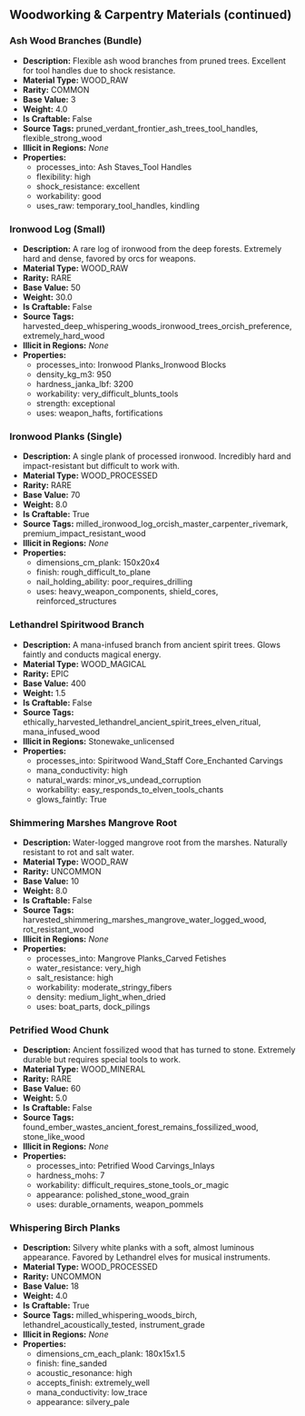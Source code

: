 ## Woodworking & Carpentry Materials (continued)

### Ash Wood Branches (Bundle)
- **Description:** Flexible ash wood branches from pruned trees. Excellent for tool handles due to shock resistance.
- **Material Type:** WOOD_RAW
- **Rarity:** COMMON
- **Base Value:** 3
- **Weight:** 4.0
- **Is Craftable:** False
- **Source Tags:** pruned_verdant_frontier_ash_trees_tool_handles, flexible_strong_wood
- **Illicit in Regions:** *None*
- **Properties:**
  - processes_into: Ash Staves_Tool Handles
  - flexibility: high
  - shock_resistance: excellent
  - workability: good
  - uses_raw: temporary_tool_handles, kindling

### Ironwood Log (Small)
- **Description:** A rare log of ironwood from the deep forests. Extremely hard and dense, favored by orcs for weapons.
- **Material Type:** WOOD_RAW
- **Rarity:** RARE
- **Base Value:** 50
- **Weight:** 30.0
- **Is Craftable:** False
- **Source Tags:** harvested_deep_whispering_woods_ironwood_trees_orcish_preference, extremely_hard_wood
- **Illicit in Regions:** *None*
- **Properties:**
  - processes_into: Ironwood Planks_Ironwood Blocks
  - density_kg_m3: 950
  - hardness_janka_lbf: 3200
  - workability: very_difficult_blunts_tools
  - strength: exceptional
  - uses: weapon_hafts, fortifications

### Ironwood Planks (Single)
- **Description:** A single plank of processed ironwood. Incredibly hard and impact-resistant but difficult to work with.
- **Material Type:** WOOD_PROCESSED
- **Rarity:** RARE
- **Base Value:** 70
- **Weight:** 8.0
- **Is Craftable:** True
- **Source Tags:** milled_ironwood_log_orcish_master_carpenter_rivemark, premium_impact_resistant_wood
- **Illicit in Regions:** *None*
- **Properties:**
  - dimensions_cm_plank: 150x20x4
  - finish: rough_difficult_to_plane
  - nail_holding_ability: poor_requires_drilling
  - uses: heavy_weapon_components, shield_cores, reinforced_structures

### Lethandrel Spiritwood Branch
- **Description:** A mana-infused branch from ancient spirit trees. Glows faintly and conducts magical energy.
- **Material Type:** WOOD_MAGICAL
- **Rarity:** EPIC
- **Base Value:** 400
- **Weight:** 1.5
- **Is Craftable:** False
- **Source Tags:** ethically_harvested_lethandrel_ancient_spirit_trees_elven_ritual, mana_infused_wood
- **Illicit in Regions:** Stonewake_unlicensed
- **Properties:**
  - processes_into: Spiritwood Wand_Staff Core_Enchanted Carvings
  - mana_conductivity: high
  - natural_wards: minor_vs_undead_corruption
  - workability: easy_responds_to_elven_tools_chants
  - glows_faintly: True

### Shimmering Marshes Mangrove Root
- **Description:** Water-logged mangrove root from the marshes. Naturally resistant to rot and salt water.
- **Material Type:** WOOD_RAW
- **Rarity:** UNCOMMON
- **Base Value:** 10
- **Weight:** 8.0
- **Is Craftable:** False
- **Source Tags:** harvested_shimmering_marshes_mangrove_water_logged_wood, rot_resistant_wood
- **Illicit in Regions:** *None*
- **Properties:**
  - processes_into: Mangrove Planks_Carved Fetishes
  - water_resistance: very_high
  - salt_resistance: high
  - workability: moderate_stringy_fibers
  - density: medium_light_when_dried
  - uses: boat_parts, dock_pilings

### Petrified Wood Chunk
- **Description:** Ancient fossilized wood that has turned to stone. Extremely durable but requires special tools to work.
- **Material Type:** WOOD_MINERAL
- **Rarity:** RARE
- **Base Value:** 60
- **Weight:** 5.0
- **Is Craftable:** False
- **Source Tags:** found_ember_wastes_ancient_forest_remains_fossilized_wood, stone_like_wood
- **Illicit in Regions:** *None*
- **Properties:**
  - processes_into: Petrified Wood Carvings_Inlays
  - hardness_mohs: 7
  - workability: difficult_requires_stone_tools_or_magic
  - appearance: polished_stone_wood_grain
  - uses: durable_ornaments, weapon_pommels

### Whispering Birch Planks
- **Description:** Silvery white planks with a soft, almost luminous appearance. Favored by Lethandrel elves for musical instruments.
- **Material Type:** WOOD_PROCESSED
- **Rarity:** UNCOMMON
- **Base Value:** 18
- **Weight:** 4.0
- **Is Craftable:** True
- **Source Tags:** milled_whispering_woods_birch, lethandrel_acoustically_tested, instrument_grade
- **Illicit in Regions:** *None*
- **Properties:**
  - dimensions_cm_each_plank: 180x15x1.5
  - finish: fine_sanded
  - acoustic_resonance: high
  - accepts_finish: extremely_well
  - mana_conductivity: low_trace
  - appearance: silvery_pale

<!-- ...continue with adhesives, finishes, fasteners, tailoring/leatherworking materials, alchemy materials, jewelcrafting materials, relicsmithing materials, etc. in detailed Markdown. -->